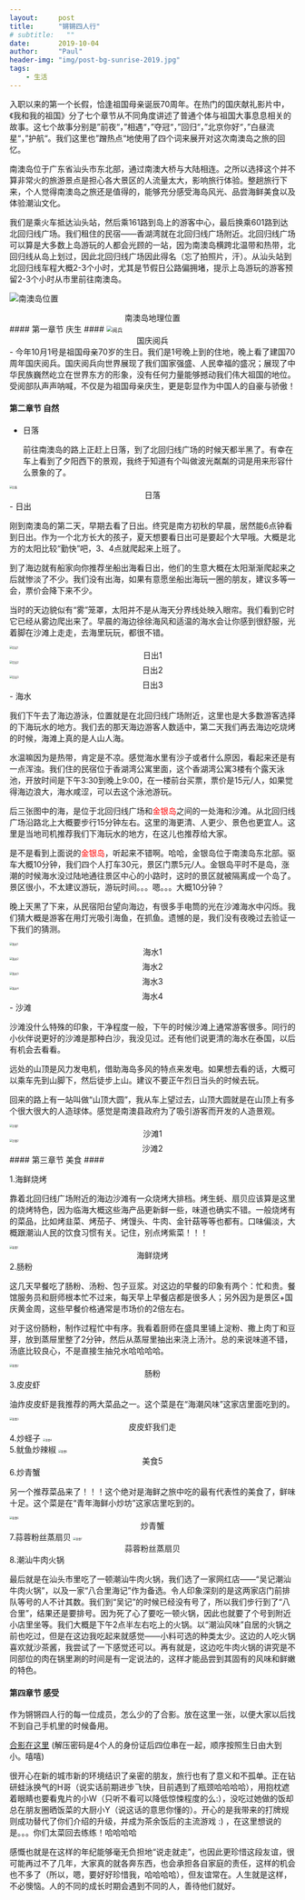 ```yaml
---
layout:     post
title:      "锵锵四人行"
# subtitle:   ""
date:       2019-10-04
author:     "Paul"
header-img: "img/post-bg-sunrise-2019.jpg"
tags:
    - 生活
---
```


入职以来的第一个长假，恰逢祖国母亲诞辰70周年。在热门的国庆献礼影片中，《我和我的祖国》分了七个章节从不同角度讲述了普通个体与祖国大事息息相关的故事。这七个故事分别是”前夜“，”相遇“，”夺冠“，”回归“，”北京你好“，”白昼流星“，”护航“。我们这里也”蹭热点“地使用了四个词来展开对这次南澳岛之旅的回忆。

南澳岛位于广东省汕头市东北部，通过南澳大桥与大陆相连。之所以选择这个并不算非常火的旅游景点是担心各大景区的人流量太大，影响旅行体验。整趟旅行下来，个人觉得南澳岛之旅还是值得的，能够充分感受海岛风光、品尝海鲜美食以及体验潮汕文化。

我们是乘火车抵达汕头站，然后乘161路到岛上的游客中心，最后换乘601路到达北回归线广场。我们租住的民宿——香湖湾就在北回归线广场附近。北回归线广场可以算是大多数上岛游玩的人都会光顾的一站，因为南澳岛横跨北温带和热带，北回归线从岛上划过，因此北回归线广场因此得名（忘了拍照片，汗）。从汕头站到北回归线车程大概2-3个小时，尤其是节假日公路偏拥堵，提示上岛游玩的游客预留2-3个小时从市里前往南澳岛。

![南澳岛位置](https://raw.githubusercontent.com/Paul-HIT/my-pictures/master/2019-national-day/南澳岛.png)

<center>南澳岛地理位置</center>
#### 第一章节 庆生 ####

<img src="https://raw.githubusercontent.com/Paul-HIT/my-pictures/master/2019-national-day/阅兵.jpg" alt="阅兵" style="zoom: 65%;" />

<center>国庆阅兵</center>
- 今年10月1号是祖国母亲70岁的生日。我们是1号晚上到的住地，晚上看了建国70周年国庆阅兵。国庆阅兵向世界展现了我们国家强盛、人民幸福的盛况；展现了中华民族巍然屹立在世界东方的形象，没有任何力量能够撼动我们伟大祖国的地位。受阅部队声声呐喊，不仅是为祖国母亲庆生，更是彰显作为中国人的自豪与骄傲！

#### 第二章节 自然 ####

- 日落

  前往南澳岛的路上正赶上日落，到了北回归线广场的时候天都半黑了。有幸在车上看到了夕阳西下的景观，我终于知道有个叫做波光粼粼的词是用来形容什么景象的了。

<img src="https://raw.githubusercontent.com/Paul-HIT/my-pictures/master/2019-national-day/sunrise/6.jpg" alt="日落" style="zoom:30%;" />

<center>日落</center>
- 日出

  刚到南澳岛的第二天，早期去看了日出。终究是南方初秋的早晨，居然能6点钟看到日出。作为一个北方长大的孩子，夏天想要看日出可是要起个大早哦。大概是北方的太阳比较“勤快”吧，3、4点就爬起来上班了。

  到了海边就有船家向你推荐坐船出海看日出，他们的生意大概在太阳渐渐爬起来之后就惨淡了不少。我们没有出海，如果有意愿坐船出海玩一圈的朋友，建议多等一会，票价会降下来不少。

  当时的天边貌似有“雾”笼罩，太阳并不是从海天分界线处映入眼帘。我们看到它时它已经从雾边爬出来了。早晨的海边徐徐海风和适温的海水会让你感到很舒服，光着脚在沙滩上走走，去海里玩玩，都很不错。

<img src="https://raw.githubusercontent.com/Paul-HIT/my-pictures/master/2019-national-day/sunrise/2.jpg" alt="日出1" style="zoom:30%;" />

<center>日出1</center>
<img src="https://raw.githubusercontent.com/Paul-HIT/my-pictures/master/2019-national-day/sunrise/9.jpg" alt="日出2" style="zoom:30%;" />

<center>日出2</center>
<img src="https://raw.githubusercontent.com/Paul-HIT/my-pictures/master/2019-national-day/sunrise/10.jpg" alt="日出3" style="zoom:30%;" />

<center>日出3</center>
- 海水

  我们下午去了海边游泳，位置就是在北回归线广场附近，这里也是大多数游客选择的下海玩水的地方。我们去的那天海边游客人数适中，第二天我们再去海边吃烧烤的时候，海滩上真的是人山人海。

  水温嘛因为是热带，肯定是不凉。感觉海水里有沙子或者什么原因，看起来还是有一点浑浊。我们住的民宿位于香湖湾公寓里面，这个香湖湾公寓3楼有个露天泳池，开放时间是下午3:30到晚上9:00，在一楼前台买票，票价是15元/人，如果觉得海边浪大，海水咸涩，可以去这个泳池游玩。
  
  后三张图中的海，是位于北回归线广场和<font color='red'>金银岛</font>之间的一处海和沙滩。从北回归线广场沿路北上大概要步行15分钟左右。这里的海更清、人更少、景色也更宜人。这里是当地司机推荐我们下海玩水的地方，在这儿也推荐给大家。
  
  是不是看到上面说的<font color='red'>金银岛</font>，听起来不错啊。哈哈，金银岛位于南澳岛东北部。驱车大概10分钟，我们四个人打车30元，景区门票5元/人。金银岛平时不是岛，涨潮的时候海水没过陆地通往景区中心的小路时，这时的景区就被隔离成一个岛了。景区很小，不太建议游玩，游玩时间。。。嗯。。。大概10分钟？
  
  晚上天黑了下来，从民宿阳台望向海边，有很多手电筒的光在沙滩海水中闪烁。我们猜大概是游客在用灯光吸引海鱼，在抓鱼。遗憾的是，我们没有夜晚过去验证一下我们的猜测。

<img src="https://raw.githubusercontent.com/Paul-HIT/my-pictures/master/2019-national-day/sunrise/1.jpg" alt="海水1" style="zoom:30%;" />

<center>海水1</center>
<img src="https://raw.githubusercontent.com/Paul-HIT/my-pictures/master/2019-national-day/sunrise/3.jpg" alt="海水2" style="zoom:30%;" />

<center>海水2</center>
<img src="https://raw.githubusercontent.com/Paul-HIT/my-pictures/master/2019-national-day/sunrise/5.jpg" alt="海水3" style="zoom:30%;" />

<center>海水3</center>
<img src="https://raw.githubusercontent.com/Paul-HIT/my-pictures/master/2019-national-day/sunrise/8.jpg" alt="海水4" style="zoom:30%;" />

<center>海水4</center>
- 沙滩

  沙滩没什么特殊的印象，干净程度一般，下午的时候沙滩上通常游客很多。同行的小伙伴说更好的沙滩是那种白沙，我没见过。还有他们说更清的海水在泰国，以后有机会去看看。

  远处的山顶是风力发电机，借助海岛多风的特点来发电。如果想去看的话，大概可以乘车先到山脚下，然后徒步上山。建议不要正午烈日当头的时候去玩。

  回来的路上有一站叫做“山顶大圆”，我从车上望过去，山顶大圆就是在山顶上有多个很大很大的人造球体。感觉是南澳县政府为了吸引游客而开发的人造景观。

<img src="https://raw.githubusercontent.com/Paul-HIT/my-pictures/master/2019-national-day/sunrise/4.jpg" alt="沙滩1" style="zoom:30%;"/>

<center>沙滩1</center>
<img src="https://raw.githubusercontent.com/Paul-HIT/my-pictures/master/2019-national-day/sunrise/7.jpg" alt="沙滩2" style="zoom:30%;" />

<center>沙滩2</center>
#### 第三章节 美食 ####

1.海鲜烧烤

   靠着北回归线广场附近的海边沙滩有一众烧烤大排档。烤生蚝、扇贝应该算是这里的烧烤特色，因为临海大概这些海产品更新鲜一些，味道也确实不错。一般烧烤有的菜品，比如烤韭菜、烤茄子、烤馒头、牛肉、金针菇等等也都有。口味偏淡，大概跟潮汕人民的饮食习惯有关。记住，别点烤紫菜！！！

<img src="https://raw.githubusercontent.com/Paul-HIT/my-pictures/master/2019-national-day/food/1.jpg" alt="美食1" style="zoom:30%;" />

<center>海鲜烧烤</center>
2.肠粉

   这几天早餐吃了肠粉、汤粉、包子豆浆。对这边的早餐的印象有两个：忙和贵。餐馆服务员和厨师根本忙不过来，每天早上早餐店都是很多人；另外因为是景区+国庆黄金周，这些早餐价格通常是市场价的2倍左右。

   对于这份肠粉，制作过程忙中有序。我看着厨师在盛具里铺上淀粉、撒上肉丁和豆芽，放到蒸屉里整了2分钟，然后从蒸屉里抽出来浇上汤汁。总的来说味道不错，汤底比较良心，不是直接生抽兑水哈哈哈哈。

<img src="https://raw.githubusercontent.com/Paul-HIT/my-pictures/master/2019-national-day/food/2.jpg" alt="美食2" style="zoom:30%;" />

<center>肠粉</center>
3.皮皮虾

   油炸皮皮虾是我推荐的两大菜品之一。这个菜是在“海潮风味”这家店里面吃到的。

<img src="https://raw.githubusercontent.com/Paul-HIT/my-pictures/master/2019-national-day/food/3.jpg" alt="美食3" style="zoom:30%;" />

<center>皮皮虾我们走</center>
4.炒蛏子

<img src="https://raw.githubusercontent.com/Paul-HIT/my-pictures/master/2019-national-day/food/4.jpg" alt="美食4" style="zoom:30%;" />

<center></center>
5.鱿鱼炒辣椒

<img src="https://raw.githubusercontent.com/Paul-HIT/my-pictures/master/2019-national-day/food/5.jpg" alt="美食5" style="zoom:30%;" />

<center>美食5</center>
6.炒青蟹

   另一个推荐菜品来了！！！这个绝对是海鲜之旅中吃的最有代表性的美食了，鲜味十足。这个菜是在“青年海鲜小炒坊”这家店里吃到的。

<img src="https://raw.githubusercontent.com/Paul-HIT/my-pictures/master/2019-national-day/food/6.jpg" alt="美食6" style="zoom:30%;" />

<center>炒青蟹</center>
7.蒜蓉粉丝蒸扇贝

<img src="https://raw.githubusercontent.com/Paul-HIT/my-pictures/master/2019-national-day/food/7.jpg" alt="美食7" style="zoom:30%;" />

<center>蒜蓉粉丝蒸扇贝</center>
8.潮汕牛肉火锅

最后就是在汕头市里吃了一顿潮汕牛肉火锅，我们选了一家网红店——“吴记潮汕牛肉火锅”，以及一家“八合里海记”作为备选。令人印象深刻的是这两家店门前排队等号的人不计其数。我们到“吴记”的时候已经没有号了，所以我们步行到了“八合里”，结果还是要排号。因为死了心了要吃一顿火锅，因此也就要了个号到附近小店里坐等。我们大概是下午2点半左右吃上的火锅。以“潮汕风味”自居的火锅之前也吃过，但是在这边我吃起来就感觉——小料可选的种类太少。这边的人吃火锅喜欢就沙茶酱，我尝试了一下感觉还可以。再有就是，这边吃牛肉火锅的讲究是不同部位的肉在锅里涮的时间是有一定说法的，这样才能品尝到其固有的风味和鲜嫩的特色。

#### 第四章节 感受 ####

作为锵锵四人行的每一位成员，怎么少的了合影。放在这里一张，以便大家以后找不到自己手机里的时候备用。

[合影在这里](https://raw.githubusercontent.com/Paul-HIT/my-pictures/master/2019-national-day/%E5%90%88%E5%BD%B1.zip) (解压密码是4个人的身份证后四位串在一起，顺序按照生日由大到小。嘻嘻)

很开心在新的城市新的环境结识了亲密的朋友，旅行也有了意义和不孤单。正在钻研蛙泳换气的H哥（说实话前期进步飞快，目前遇到了瓶颈哈哈哈哈），用抱枕遮着眼睛也要看鬼片的小W（只听不看可以降低惊悚程度的么:），没吃过她做的饭却总在朋友圈晒饭菜的大厨小Y（说这话的意思你懂的）。开心的是我带来的打牌规则成功替代了你们介绍的升级，并成为茶余饭后的主流游戏 :) ，在这里想说的是。。。你们太菜回去练练！哈哈哈哈

感慨也就是在这样的年纪能够毫无负担地“说走就走”，也因此更珍惜这段友谊，很可能再过不了几年，大家真的就各奔东西，也会承担各自家庭的责任，这样的机会也不多了（所以，嗯，要好好珍惜我，哈哈哈哈），但友谊常在。人生就是这样，不必懊恼。人的不同的成长时期会遇到不同的人，善待他们就好。